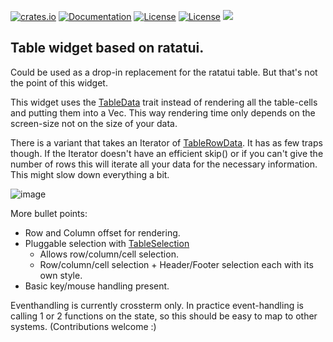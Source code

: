[![crates.io](https://img.shields.io/crates/v/rat-ftable.svg)](https://crates.io/crates/rat-ftable)
[![Documentation](https://docs.rs/rat-ftable/badge.svg)](https://docs.rs/rat-ftable)
[![License](https://img.shields.io/badge/license-MIT-blue.svg)](https://opensource.org/licenses/MIT)
[![License](https://img.shields.io/badge/license-APACHE-blue.svg)](https://www.apache.org/licenses/LICENSE-2.0)
![](https://tokei.rs/b1/github/thscharler/rat-ftable)

## Table widget based on ratatui.

Could be used as a drop-in replacement for the ratatui table.
But that's not the point of this widget.

This widget uses the [TableData](crate::TableData) trait instead of rendering all the
table-cells and putting them into a Vec. This way rendering time only depends on
the screen-size not on the size of your data.

There is a variant that takes an Iterator of [TableRowData](crate::TableData).
It has as few traps though. If the Iterator doesn't have an efficient skip() or
if you can't give the number of rows this will iterate all your data for the
necessary information. This might slow down everything a bit.

![image](https://github.com/thscharler/rat-ftable/blob/master/ftable.gif?raw=true)

More bullet points:

* Row and Column offset for rendering.
* Pluggable selection with [TableSelection](crate::TableSelection)
    * Allows row/column/cell selection.
    * Row/column/cell selection + Header/Footer selection each with its own style.
* Basic key/mouse handling present.

Eventhandling is currently crossterm only.
In practice event-handling is calling 1 or 2 functions on the state, so this
should be easy to map to other systems. (Contributions welcome :)


